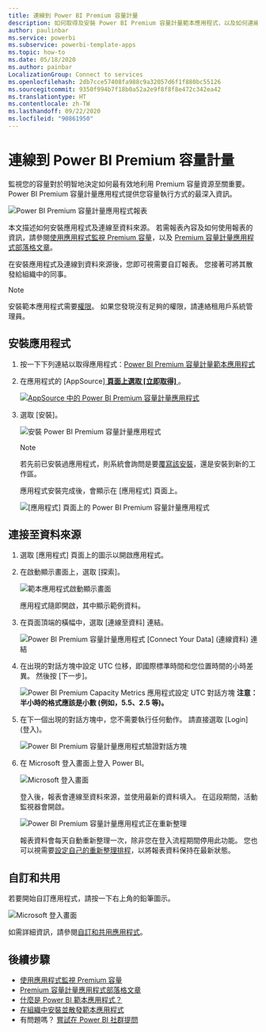 ```yaml
---
title: 連線到 Power BI Premium 容量計量
description: 如何取得及安裝 Power BI Premium 容量計量範本應用程式，以及如何連線到資料
author: paulinbar
ms.service: powerbi
ms.subservice: powerbi-template-apps
ms.topic: how-to
ms.date: 05/18/2020
ms.author: painbar
LocalizationGroup: Connect to services
ms.openlocfilehash: 2db7cce57408fa988c9a32057d6f1f880bc55126
ms.sourcegitcommit: 9350f994b7f18b0a52a2e9f8f8f8e472c342ea42
ms.translationtype: HT
ms.contentlocale: zh-TW
ms.lasthandoff: 09/22/2020
ms.locfileid: "90861950"
---
```

# <a name="connect-to-power-bi-premium-capacity-metrics"></a>連線到 Power BI Premium 容量計量
監視您的容量對於明智地決定如何最有效地利用 Premium 容量資源至關重要。 Power BI Premium 容量計量應用程式提供您容量執行方式的最深入資訊。

![Power BI Premium 容量計量應用程式報表](media/service-connect-to-pbi-premium-capacity-metrics/service-pbi-premium-capacity-metrics-app-report.png)

本文描述如何安裝應用程式及連線至資料來源。 若需報表內容及如何使用報表的資訊，請參閱[使用應用程式監視 Premium 容量](../admin/service-admin-premium-monitor-capacity.md)，以及 [Premium 容量計量應用程式部落格文章](https://powerbi.microsoft.com/blog/premium-capacity-metrics-app-new-health-center-with-kpis-to-explore-relevant-metrics-and-steps-to-mitigate-issues/)。

在安裝應用程式及連線到資料來源後，您即可視需要自訂報表。 您接著可將其散發給組織中的同事。

> [!NOTE]
> 安裝範本應用程式需要[權限](./service-template-apps-install-distribute.md#prerequisites)。 如果您發現沒有足夠的權限，請連絡租用戶系統管理員。

## <a name="install-the-app"></a>安裝應用程式

1. 按一下下列連結以取得應用程式：[Power BI Premium 容量計量範本應用程式](https://app.powerbi.com/groups/me/getapps/services/pbi_pcmm.capacity-metrics-dxt)

1. 在應用程式的 [AppSource][ **頁面上選取 [立即取得]** ](https://app.powerbi.com/groups/me/getapps/services/pbi_pcmm.capacity-metrics-dxt)。

    [![AppSource 中的 Power BI Premium 容量計量應用程式](media/service-connect-to-pbi-premium-capacity-metrics/service-pbi-premium-capacity-metrics-app-appsource-get-it-now.png)](https://app.powerbi.com/groups/me/getapps/services/pbi_pcmm.capacity-metrics-dxt)

1. 選取 [安裝]。 

    ![安裝 Power BI Premium 容量計量應用程式](media/service-connect-to-pbi-premium-capacity-metrics/service-pbi-premium-capacity-metric-select-install.png)

    > [!NOTE]
    > 若先前已安裝過應用程式，則系統會詢問是要[覆寫該安裝](./service-template-apps-install-distribute.md#update-a-template-app)，還是安裝到新的工作區。

    應用程式安裝完成後，會顯示在 [應用程式] 頁面上。

   ![[應用程式] 頁面上的 Power BI Premium 容量計量應用程式](media/service-connect-to-pbi-premium-capacity-metrics/service-pbi-premium-capacity-metrics-app-apps-page-icon.png)

## <a name="connect-to-data-sources"></a>連接至資料來源

1. 選取 [應用程式] 頁面上的圖示以開啟應用程式。

1. 在啟動顯示畫面上，選取 [探索]。

   ![範本應用程式啟動顯示畫面](media/service-connect-to-pbi-premium-capacity-metrics/service-pbi-premium-capacity-metrics-app-splash-screen.png)

   應用程式隨即開啟，其中顯示範例資料。

1. 在頁面頂端的橫幅中，選取 [連線至資料] 連結。

   ![Power BI Premium 容量計量應用程式 [Connect Your Data] \(連線資料\) 連結](media/service-connect-to-pbi-premium-capacity-metrics/service-pbi-premium-capacity-metrics-app-connect-data.png)

1. 在出現的對話方塊中設定 UTC 位移，即國際標準時間和您位置時間的小時差異。 然後按 [下一步]。
  
   ![Power BI Premium Capacity Metrics 應用程式設定 UTC 對話方塊](media/service-connect-to-pbi-premium-capacity-metrics/service-pbi-premium-capacity-metrics-app-setutc-dialog.png)
   **注意：半小時的格式應該是小數 (例如，5.5、2.5 等)。**

1. 在下一個出現的對話方塊中，您不需要執行任何動作。 請直接選取 [Login] \(登入\)。

   ![Power BI Premium 容量計量應用程式驗證對話方塊](media/service-connect-to-pbi-premium-capacity-metrics/service-pbi-premium-capacity-metrics-app-authentication-dialog.png)

1. 在 Microsoft 登入畫面上登入 Power BI。

   ![Microsoft 登入畫面](media/service-connect-to-pbi-premium-capacity-metrics/service-pbi-premium-capacity-metrics-app-microsoft-login.png)

   登入後，報表會連線至資料來源，並使用最新的資料填入。 在這段期間，活動監視器會開啟。

   ![Power BI Premium 容量計量應用程式正在重新整理](media/service-connect-to-pbi-premium-capacity-metrics/service-pbi-premium-capacity-metrics-app-refresh-monitor.png)

   報表資料會每天自動重新整理一次，除非您在登入流程期間停用此功能。 您也可以視需要[設定自己的重新整理排程](./refresh-scheduled-refresh.md)，以將報表資料保持在最新狀態。

## <a name="customize-and-share"></a>自訂和共用

若要開始自訂應用程式，請按一下右上角的鉛筆圖示。

 ![Microsoft 登入畫面](media/service-connect-to-pbi-premium-capacity-metrics/service-pbi-premium-capacity-metrics-app-customize.png)

如需詳細資訊，請參閱[自訂和共用應用程式](./service-template-apps-install-distribute.md#customize-and-share-the-app)。

## <a name="next-steps"></a>後續步驟
* [使用應用程式監視 Premium 容量](../admin/service-admin-premium-monitor-capacity.md)
* [Premium 容量計量應用程式部落格文章](https://powerbi.microsoft.com/blog/premium-capacity-metrics-app-new-health-center-with-kpis-to-explore-relevant-metrics-and-steps-to-mitigate-issues/)
* [什麼是 Power BI 範本應用程式？](./service-template-apps-overview.md)
* [在組織中安裝並散發範本應用程式](./service-template-apps-install-distribute.md)
* 有問題嗎？ [嘗試在 Power BI 社群提問](https://community.powerbi.com/)